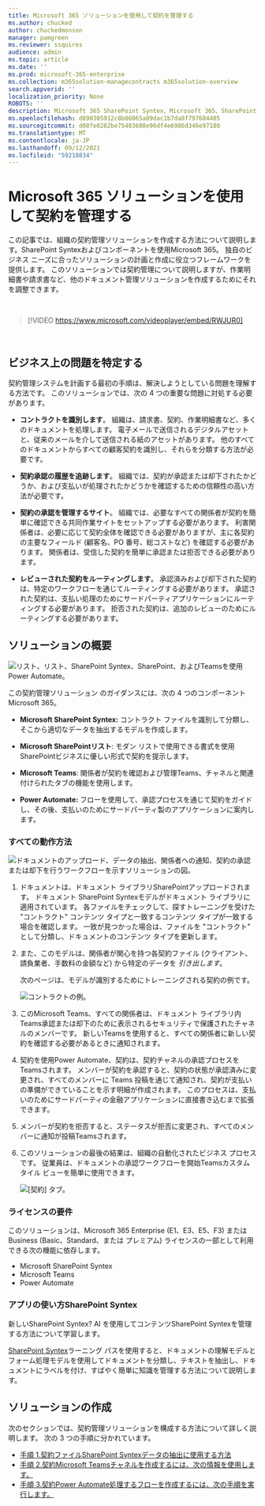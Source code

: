 ```yaml
---
title: Microsoft 365 ソリューションを使用して契約を管理する
ms.author: chucked
author: chuckedmonson
manager: pamgreen
ms.reviewer: ssquires
audience: admin
ms.topic: article
ms.date: ''
ms.prod: microsoft-365-enterprise
ms.collection: m365solution-managecontracts m365solution-overview
search.appverid: ''
localization_priority: None
ROBOTS: ''
description: Microsoft 365 SharePoint Syntex、Microsoft 365、SharePoint、およびMicrosoft TeamsのPower Automate。
ms.openlocfilehash: d890305912c8b86065a89dac1b7da8f797604405
ms.sourcegitcommit: d08fe0282be75483608e96df4e6986d346e97180
ms.translationtype: MT
ms.contentlocale: ja-JP
ms.lasthandoff: 09/12/2021
ms.locfileid: "59210834"
---
```

# <a name="manage-contracts-using-a-microsoft-365-solution"></a>Microsoft 365 ソリューションを使用して契約を管理する

この記事では、組織の契約管理ソリューションを作成する方法について説明します。SharePoint Syntexおよびコンポーネントを使用Microsoft 365。 独自のビジネス ニーズに合ったソリューションの計画と作成に役立つフレームワークを提供します。 このソリューションでは契約管理について説明しますが、作業明細書や請求書など、他のドキュメント管理ソリューションを作成するためにそれを調整できます。

</br>

> [!VIDEO https://www.microsoft.com/videoplayer/embed/RWJUR0]

</br>

## <a name="identify-the-business-problem"></a>ビジネス上の問題を特定する

契約管理システムを計画する最初の手順は、解決しようとしている問題を理解する方法です。 このソリューションでは、次の 4 つの重要な問題に対処する必要があります。

- **コントラクトを識別します**。 組織は、請求書、契約、作業明細書など、多くのドキュメントを処理します。  電子メールで送信されるデジタルアセットと、従来のメールを介して送信される紙のアセットがあります。 他のすべてのドキュメントからすべての顧客契約を識別し、それらを分類する方法が必要です。

- **契約承認の履歴を追跡します**。 組織では、契約が承認または却下されたかどうか、および支払いが処理されたかどうかを確認するための信頼性の高い方法が必要です。 

- **契約の承認を管理するサイト**。 組織では、必要なすべての関係者が契約を簡単に確認できる共同作業サイトをセットアップする必要があります。 利害関係者は、必要に応じて契約全体を確認できる必要がありますが、主に各契約の主要なフィールド (顧客名、PO 番号、総コストなど) を確認する必要があります。 関係者は、受信した契約を簡単に承認または拒否できる必要があります。

- **レビューされた契約をルーティングします**。 承認済みおよび却下された契約は、特定のワークフローを通じてルーティングする必要があります。 承認された契約は、支払い処理のためにサードパーティアプリケーションにルーティングする必要があります。 拒否された契約は、追加のレビューのためにルーティングする必要があります。

## <a name="overview-of-the-solution"></a>ソリューションの概要

  ![リスト、リスト、SharePoint Syntex、SharePoint、およびTeamsを使用Power Automate。](../media/content-understanding/syntex-solution-manage-contracts-setup-steps.png)

この契約管理ソリューション のガイダンスには、次の 4 つのコンポーネントMicrosoft 365。

- **Microsoft SharePoint Syntex:** コントラクト ファイルを識別して分類し、そこから適切なデータを抽出するモデルを作成します。

- **Microsoft SharePointリスト**: モダン リストで使用できる書式を使用SharePointビジネスに優しい形式で契約を提示します。

- **Microsoft Teams**: 関係者が契約を確認および管理Teams、チャネルと関連付けられたタブの機能を使用します。

- **Power Automate:** フローを使用して、承認プロセスを通じて契約をガイドし、その後、支払いのためにサードパーティ製のアプリケーションに案内します。

### <a name="how-it-all-works"></a>すべての動作方法

  ![ドキュメントのアップロード、データの抽出、関係者への通知、契約の承認または却下を行うワークフローを示すソリューションの図。](../media/content-understanding/syntex-solution-manage-contracts-overview.png)

1. ドキュメントは、ドキュメント ライブラリSharePointアップロードされます。 ドキュメント SharePoint Syntexモデルがドキュメント ライブラリに適用されています。 各ファイルをチェックして、探すトレーニングを受けた "コントラクト" コンテンツ タイプと一致するコンテンツ タイプが一致する場合を確認します。 一致が見つかった場合は、ファイルを "コントラクト" として分類し、ドキュメントのコンテンツ タイプを更新します。

2. また、このモデルは、関係者が関心を持つ各契約ファイル (クライアント、請負業者、手数料の金額など) から特定のデータを *引き出します*。

    次のページは、モデルが識別するためにトレーニングされる契約の例です。

      ![コントラクトの例。](../media/content-understanding/contract.png)

3. このMicrosoft Teams、すべての関係者は、ドキュメント ライブラリ内Teams承認または却下のために表示されるセキュリティで保護されたチャネルのメンバーです。 新しいTeamsを使用すると、すべての関係者に新しい契約を確認する必要があるときに通知されます。

4. 契約を使用Power Automate、契約は、契約チャネルの承認プロセスをTeamsされます。 メンバーが契約を承認すると、契約の状態が承認済みに変更され、すべてのメンバーに Teams 投稿を通じて通知され、契約が支払いの準備ができていることを示す明細が作成されます。 このプロセスは、支払いのためにサードパーティの金融アプリケーションに直接書き込むまで拡張できます。

5. メンバーが契約を拒否すると、ステータスが拒否に変更され、すべてのメンバーに通知が投稿Teamsされます。

6. このソリューションの最後の結果は、組織の自動化されたビジネス プロセスです。 従業員は、ドキュメントの承認ワークフローを開始Teamsカスタム タイル ビューを簡単に使用できます。 

     ![[契約] タブ。](../media/content-understanding/tile-view.png)

### <a name="licensing-requirements"></a>ライセンスの要件

このソリューションは、Microsoft 365 Enterprise (E1、E3、E5、F3) または Business (Basic、Standard、または プレミアム) ライセンスの一部として利用できる次の機能に依存します。

- Microsoft SharePoint Syntex
- Microsoft Teams
- Power Automate

### <a name="learn-how-to-use-sharepoint-syntex"></a>アプリの使い方SharePoint Syntex

新しいSharePoint Syntex? AI を使用してコンテンツSharePoint Syntexを管理する方法について学習します。

[SharePoint Syntex](/learn/paths/syntex-get-started)ラーニング パスを使用すると、ドキュメントの理解モデルとフォーム処理モデルを使用してドキュメントを分類し、テキストを抽出し、ドキュメントにラベルを付け、すばやく簡単に知識を管理する方法について説明します。

## <a name="create-the-solution"></a>ソリューションの作成

次のセクションでは、契約管理ソリューションを構成する方法について詳しく説明します。 次の 3 つの手順に分かれています。

- [手順 1.契約ファイルSharePoint Syntexデータの抽出に使用する方法](solution-manage-contracts-step1.md)
- [手順 2.契約Microsoft Teamsチャネルを作成するには、次の情報を使用します。](solution-manage-contracts-step2.md)
- [手順 3.契約Power Automate処理するフローを作成するには、次の手順を実行します。](solution-manage-contracts-step3.md)
